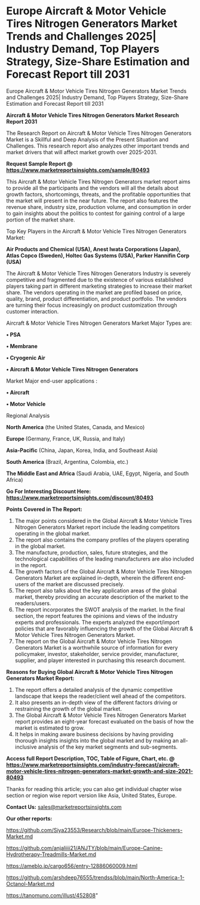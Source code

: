 # Europe Aircraft & Motor Vehicle Tires Nitrogen Generators Market Trends and Challenges 2025| Industry Demand, Top Players Strategy, Size-Share Estimation and Forecast Report till 2031
Europe Aircraft & Motor Vehicle Tires Nitrogen Generators Market Trends and Challenges 2025| Industry Demand, Top Players Strategy, Size-Share Estimation and Forecast Report till 2031

<strong>Aircraft & Motor Vehicle Tires Nitrogen Generators Market Research Report 2031</strong>

The Research Report on Aircraft & Motor Vehicle Tires Nitrogen Generators Market is a Skillful and Deep Analysis of the Present Situation and Challenges. This research report also analyzes other important trends and market drivers that will affect market growth over 2025-2031.

<strong>Request Sample Report @ <a href=https://www.marketreportsinsights.com/sample/80493>https://www.marketreportsinsights.com/sample/80493</a></strong>

This Aircraft & Motor Vehicle Tires Nitrogen Generators market report aims to provide all the participants and the vendors will all the details about growth factors, shortcomings, threats, and the profitable opportunities that the market will present in the near future. The report also features the revenue share, industry size, production volume, and consumption in order to gain insights about the politics to contest for gaining control of a large portion of the market share.

Top Key Players in the Aircraft & Motor Vehicle Tires Nitrogen Generators Market:

<strong>Air Products and Chemical (USA), Anest Iwata Corporations (Japan), Atlas Copco (Sweden), Holtec Gas Systems (USA), Parker Hannifin Corp (USA)</strong>

The Aircraft & Motor Vehicle Tires Nitrogen Generators Industry is severely competitive and fragmented due to the existence of various established players taking part in different marketing strategies to increase their market share. The vendors operating in the market are profiled based on price, quality, brand, product differentiation, and product portfolio. The vendors are turning their focus increasingly on product customization through customer interaction.

Aircraft & Motor Vehicle Tires Nitrogen Generators Market Major Types are:

<strong>• PSA

• Membrane

• Cryogenic Air

• Aircraft & Motor Vehicle Tires Nitrogen Generators</strong>

Market Major end-user applications :

<strong>• Aircraft

• Motor Vehicle</strong>

Regional Analysis

</u><strong><b>North America</b></strong> (the United States, Canada, and Mexico)

<strong><b>Europe </b></strong>(Germany, France, UK, Russia, and Italy)

<strong><b>Asia-Pacific</b></strong> (China, Japan, Korea, India, and Southeast Asia)

<strong><b>South America</b></strong> (Brazil, Argentina, Colombia, etc.)

<strong><b>The Middle East and Africa</b></strong> (Saudi Arabia, UAE, Egypt, Nigeria, and South Africa)

<strong>Go For Interesting Discount Here: <a href=https://www.marketreportsinsights.com/discount/80493>https://www.marketreportsinsights.com/discount/80493</a></strong>

<strong>Points Covered in The Report:</strong>
<ol>
  <li>The major points considered in the Global Aircraft & Motor Vehicle Tires Nitrogen Generators Market report include the leading competitors operating in the global market.</li>
  <li>The report also contains the company profiles of the players operating in the global market.</li>
  <li>The manufacture, production, sales, future strategies, and the technological capabilities of the leading manufacturers are also included in the report.</li>
  <li>The growth factors of the Global Aircraft & Motor Vehicle Tires Nitrogen Generators Market are explained in-depth, wherein the different end-users of the market are discussed precisely.</li>
  <li>The report also talks about the key application areas of the global market, thereby providing an accurate description of the market to the readers/users.</li>
  <li>The report incorporates the SWOT analysis of the market. In the final section, the report features the opinions and views of the industry experts and professionals. The experts analyzed the export/import policies that are favorably influencing the growth of the Global Aircraft & Motor Vehicle Tires Nitrogen Generators Market.</li>
  <li>The report on the Global Aircraft & Motor Vehicle Tires Nitrogen Generators Market is a worthwhile source of information for every policymaker, investor, stakeholder, service provider, manufacturer, supplier, and player interested in purchasing this research document.</li>
</ol>
<strong>Reasons for Buying Global Aircraft & Motor Vehicle Tires Nitrogen Generators Market Report:</strong>

<ol>
  <li>The report offers a detailed analysis of the dynamic competitive landscape that keeps the reader/client well ahead of the competitors.</li>
  <li>It also presents an in-depth view of the different factors driving or restraining the growth of the global market.</li>
  <li>The Global Aircraft & Motor Vehicle Tires Nitrogen Generators Market report provides an eight-year forecast evaluated on the basis of how the market is estimated to grow.</li>
  <li>It helps in making aware business decisions by having providing thorough insights insights into the global market and by making an all-inclusive analysis of the key market segments and sub-segments.</li>
</ol>
<strong>Access full Report Description, TOC, Table of Figure, Chart, etc. @ <a href=https://www.marketreportsinsights.com/industry-forecast/aircraft-motor-vehicle-tires-nitrogen-generators-market-growth-and-size-2021-80493>https://www.marketreportsinsights.com/industry-forecast/aircraft-motor-vehicle-tires-nitrogen-generators-market-growth-and-size-2021-80493</a></strong>


Thanks for reading this article; you can also get individual chapter wise section or region wise report version like Asia, United States, Europe.

<strong>Contact Us:</strong>
sales@marketreportsinsights.com

<strong>Our other reports:</strong>

<a href=https://github.com/Siya23553/Research/blob/main/Europe-Thickeners-Market.md>https://github.com/Siya23553/Research/blob/main/Europe-Thickeners-Market.md</a>

<a href=https://github.com/anjaliiii21/ANJTY/blob/main/Europe-Canine-Hydrotherapy-Treadmills-Market.md>https://github.com/anjaliiii21/ANJTY/blob/main/Europe-Canine-Hydrotherapy-Treadmills-Market.md</a>

<a href=https://ameblo.jp/cargo656/entry-12886060009.html>https://ameblo.jp/cargo656/entry-12886060009.html</a>

<a href=https://github.com/arshdeep76555/trendss/blob/main/North-America-1-Octanol-Market.md>https://github.com/arshdeep76555/trendss/blob/main/North-America-1-Octanol-Market.md</a>

<a href=https://tanomuno.com/illust/452808>https://tanomuno.com/illust/452808</a>"
